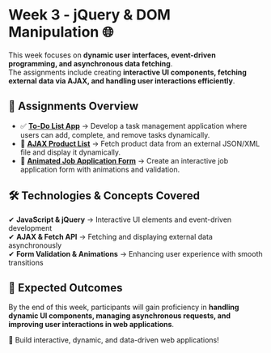 # Week 3 - jQuery & DOM Manipulation 🌐

This week focuses on **dynamic user interfaces, event-driven programming, and asynchronous data fetching**.  
The assignments include creating **interactive UI components, fetching external data via AJAX, and handling user interactions efficiently**.

## 📌 Assignments Overview

- ✅ **[To-Do List App](../week-3/homework-1-to-do-list-app/)** → Develop a task management application where users can add, complete, and remove tasks dynamically.
- 🔄 **[AJAX Product List](../week-3/homework-2-ajax-product-list/)** → Fetch product data from an external JSON/XML file and display it dynamically.
- 📝 **[Animated Job Application Form](../week-3/homework-3-animated-job-application-form/)** → Create an interactive job application form with animations and validation.

## 🛠 Technologies & Concepts Covered

✔ **JavaScript & jQuery** → Interactive UI elements and event-driven development  
✔ **AJAX & Fetch API** → Fetching and displaying external data asynchronously  
✔ **Form Validation & Animations** → Enhancing user experience with smooth transitions

## 🎯 Expected Outcomes

By the end of this week, participants will gain proficiency in **handling dynamic UI components, managing asynchronous requests, and improving user interactions in web applications**.

🚀 Build interactive, dynamic, and data-driven web applications!
